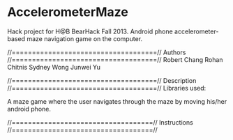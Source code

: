 AccelerometerMaze
=================

Hack project for H@B BearHack Fall 2013. Android phone accelerometer-based maze navigation game on the computer.

//====================================//
   Authors
//====================================//
  Robert Chang
  Rohan Chitnis
  Sydney Wong
  Junwei Yu

//====================================//
   Description
//====================================//
  Libraries used: 

  A maze game where the user navigates through the maze by moving his/her android phone.

//===================================//
   Instructions
//===================================//
